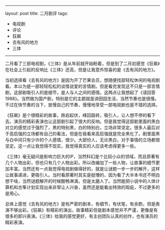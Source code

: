 
---
layout: post
title: 二月剧评
tags:
- 电视剧
- 评论
- 狂飙
- 去有风的地方
- 三体
---

二月看了三部电视剧，《三体》是从年前就开始盼着，但是到了二月初感觉《狂飙》在社会上引起的反响比《三体》还高，但是让我意外惊喜的是《去有风的地方》。

当初选择看《去有风的地方》是因为开了芒果会员，想随便找部轻松休闲的电视剧看。本以为是一部轻轻松松的谈情说爱的言情剧。但是看完发现这不只是一部言情剧，这部剧吸引人的是细节，是人与人之间的感情。这两点让我想起了《请回答1988》。当然做为国产剧，特别是它的主题就是讲田园生活，当然节奏也是很慢。不过在快节奏的当下，放慢自己的节奏，慢慢地享受一部电视剧也是不错的选择。

《狂飙》是个很精彩的故事，跌宕起伏，峰回路转，吸引人，让人想不停的看下去。演员的精彩表演也让这部剧引起了很大的反响。但是我觉得这部剧里面的黑白对立的感觉过于强烈了，黑的特别黑，白的特别白，立场非常坚定。很多人最后对于高启强的立场都有自己的看法，但是在我看来高启强就是完全黑化了。剧里面黑与白中间只有少许的个人感情，很少。大部份人，无论黑白，对于事情的立场都很坚定。这一点让我觉得不现实，我觉得真实的人应该考虑得更多一些。

《三体》毫无疑问是影响力巨大的IP，当然科幻是个比较小众的领域，而且原著有几个人物出彩，但也只有几个人物出彩。所以改编加了一些人物，让故事的细节更加丰富。当然还有一点我觉得电视剧做得好的，就是让谜题一步一步的解开，这样让故事递进，更吸引人。当时看原著时其实是挺懵的，因为看了大半本书还不明白想干啥，当然谜题解开的时候酣畅淋漓，但是太磨人了。当然能把小说中的人体计算机和古筝计划实现出来非常让人兴奋，虽然还是能看出特效的瑕疵，不过更多的是用心。

总体上感觉《去有风的地方》是有严密的剧本，有细节，有伏笔，有余韵，但是表演不够出彩。《狂飙》有精彩的演出，故事精彩但是剧本感觉并不严谨，更像是有很多的即兴表演。《三体》给我的感觉更好，有主创团队认真的创作，也有演员的精彩表演。


